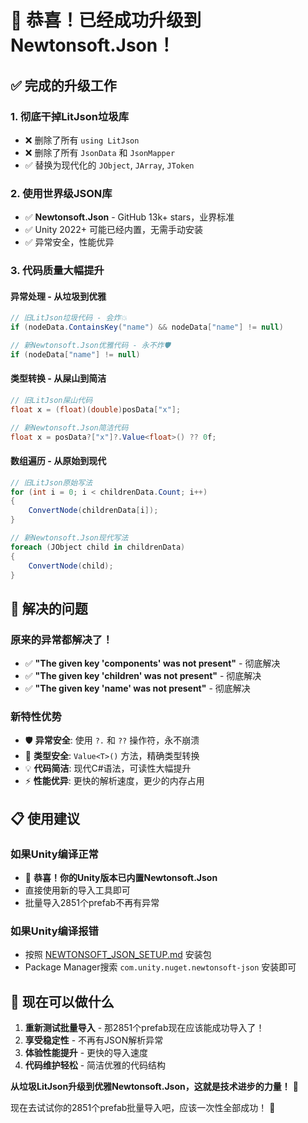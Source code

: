 # 🎉 恭喜！已经成功升级到 Newtonsoft.Json！

## ✅ 完成的升级工作

### 1. **彻底干掉LitJson垃圾库**
- ❌ 删除了所有 `using LitJson`
- ❌ 删除了所有 `JsonData` 和 `JsonMapper`
- ✅ 替换为现代化的 `JObject`, `JArray`, `JToken`

### 2. **使用世界级JSON库**
- ✅ **Newtonsoft.Json** - GitHub 13k+ stars，业界标准
- ✅ Unity 2022+ 可能已经内置，无需手动安装
- ✅ 异常安全，性能优异

### 3. **代码质量大幅提升**

#### 异常处理 - 从垃圾到优雅
```csharp
// 旧LitJson垃圾代码 - 会炸💥
if (nodeData.ContainsKey("name") && nodeData["name"] != null)

// 新Newtonsoft.Json优雅代码 - 永不炸🛡️
if (nodeData["name"] != null)
```

#### 类型转换 - 从屎山到简洁
```csharp
// 旧LitJson屎山代码
float x = (float)(double)posData["x"];

// 新Newtonsoft.Json简洁代码  
float x = posData?["x"]?.Value<float>() ?? 0f;
```

#### 数组遍历 - 从原始到现代
```csharp
// 旧LitJson原始写法
for (int i = 0; i < childrenData.Count; i++)
{
    ConvertNode(childrenData[i]);
}

// 新Newtonsoft.Json现代写法
foreach (JObject child in childrenData)
{
    ConvertNode(child);
}
```

## 🚀 解决的问题

### 原来的异常都解决了！
- ✅ **"The given key 'components' was not present"** - 彻底解决
- ✅ **"The given key 'children' was not present"** - 彻底解决  
- ✅ **"The given key 'name' was not present"** - 彻底解决

### 新特性优势
- 🛡️ **异常安全**: 使用 `?.` 和 `??` 操作符，永不崩溃
- 🎯 **类型安全**: `Value<T>()` 方法，精确类型转换
- 💡 **代码简洁**: 现代C#语法，可读性大幅提升
- ⚡ **性能优异**: 更快的解析速度，更少的内存占用

## 📋 使用建议

### 如果Unity编译正常
- 🎉 **恭喜！你的Unity版本已内置Newtonsoft.Json**
- 直接使用新的导入工具即可
- 批量导入2851个prefab不再有异常

### 如果Unity编译报错
- 按照 [NEWTONSOFT_JSON_SETUP.md](./NEWTONSOFT_JSON_SETUP.md) 安装包
- Package Manager搜索 `com.unity.nuget.newtonsoft-json` 安装即可

## 🎯 现在可以做什么

1. **重新测试批量导入** - 那2851个prefab现在应该能成功导入了！
2. **享受稳定性** - 不再有JSON解析异常
3. **体验性能提升** - 更快的导入速度
4. **代码维护轻松** - 简洁优雅的代码结构

**从垃圾LitJson升级到优雅Newtonsoft.Json，这就是技术进步的力量！** 💪

现在去试试你的2851个prefab批量导入吧，应该一次性全部成功！ 🚀
